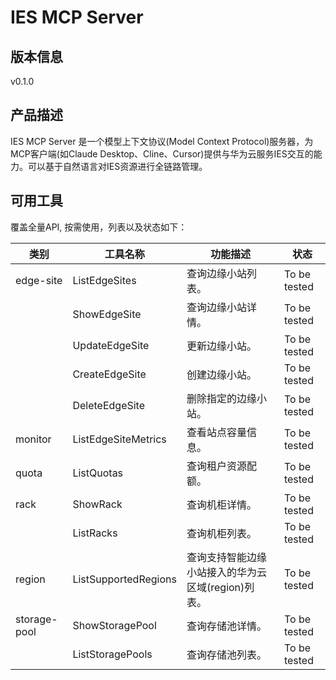 # IES MCP Server 

## 版本信息
v0.1.0

## 产品描述

IES MCP Server 是一个模型上下文协议(Model Context Protocol)服务器，为MCP客户端(如Claude Desktop、Cline、Cursor)提供与华为云服务IES交互的能力。可以基于自然语言对IES资源进行全链路管理。

## 可用工具
覆盖全量API, 按需使用，列表以及状态如下：

| 类别 | 工具名称 | 功能描述 | 状态 |
| --- | --- | --- | --- |
| edge-site | ListEdgeSites | 查询边缘小站列表。 | To be tested |
|  | ShowEdgeSite | 查询边缘小站详情。 | To be tested |
|  | UpdateEdgeSite | 更新边缘小站。 | To be tested |
|  | CreateEdgeSite | 创建边缘小站。 | To be tested |
|  | DeleteEdgeSite | 删除指定的边缘小站。 | To be tested |
| monitor | ListEdgeSiteMetrics | 查看站点容量信息。 | To be tested |
| quota | ListQuotas | 查询租户资源配额。 | To be tested |
| rack | ShowRack | 查询机柜详情。 | To be tested |
|  | ListRacks | 查询机柜列表。 | To be tested |
| region | ListSupportedRegions | 查询支持智能边缘小站接入的华为云区域(region)列表。 | To be tested |
| storage-pool | ShowStoragePool | 查询存储池详情。 | To be tested |
|  | ListStoragePools | 查询存储池列表。 | To be tested |
